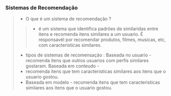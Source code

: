 ### Sistemas de Recomendação 
>
> - O que é um sistema de recomendação ?
>> - é um sistema que identifica padrões de similaridas entre itens e recomenda itens similares a um usuario. É responsavél por recomendar produtos, filmes, musicas, etc, com caracteristicas similares. 
> - tipos de sistemas de recomensação : Baseada no usuario - recomenda itens que outros usuarios com perfis similares gostaram. Baseada em conteudo - 
> - recomenda itens que tem caracteristicas similares aos itens que o usuario gostou. 
> - Baseada em modelo - recomenda itens que tem caracteristicas similares aos itens que o usuario gostou. 
